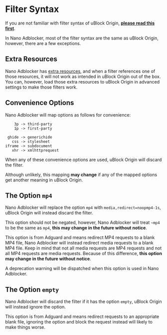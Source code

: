 # Filter Syntax

If you are not familiar with filter syntax of uBlock Origin,
[**please read this first**](https://github.com/gorhill/uBlock/wiki/Static-filter-syntax).

In Nano Adblocker, most of the filter syntax are the same as uBlock Origin,
however, there are a few exceptions.

## Extra Resources

Nano Adblocker has
[extra resources](https://raw.githubusercontent.com/NanoAdblocker/NanoFilters/master/NanoFilters/NanoResources.txt),
and when a filter references one of those resources, it will not work as
intended in uBlock Origin out of the box. You can, however, load those extra
resources to uBlock Origin in advanced settings to make those filters work.

## Convenience Options

Nano Adblocker will map options as follows for convenience:
```
    3p -> third-party
    1p -> first-party

 ghide -> generichide
   css -> stylesheet
iframe -> subdocument
   xhr -> xmlhttprequest
```

When any of these convenience options are used, uBlock Origin will discard the
filter.

Although unlikely, this mapping **may change** if any of the mapped options get
another meaning in uBlock Origin.

## The Option `mp4`

Nano Adblocker will replace the option `mp4` with
`media,redirect=noopmp4-1s`, uBlock Origin will instead discard the filter.

This option should not be negated, however, Nano Adblocker will treat `~mp4` to
be the same as `mp4`, **this may change in the future without notice**.

This option is from Adguard and means redirect MP4 requests to a blank MP4 file,
Nano Adblocker will instead redirect media requests to a blank MP4 file. Keep
in mind that not all media requests are MP4 requests and not all MP4 requests
are media requests. Because of this difference, **this option may change in the
future without notice**.

A deprecation warning will be dispatched when this option is used in Nano
Adblocker.

## The Option `empty`

Nano Adblocker will discard the filter if it has the option `empty`, uBlock
Origin will instead ignore the option.

This option is from Adguard and means redirect requests to an appropriate
blank file, ignoring the option and block the request instead will likely to
make things worse.
